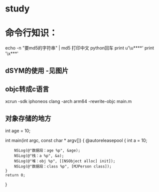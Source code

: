 # study
# 命令行知识：
echo -n "要md5的字符串" | md5
打印中文
python回车
print u'\u****'
print '\x***'

## dSYM的使用 -见图片

## objc转成c语言
xcrun -sdk iphoneos clang -arch arm64 -rewrite-objc main.m
## 对象存储的地方
int age = 10;

int main(int argc, const char * argv[]) {
    @autoreleasepool {
        int a = 10;
        
        NSLog(@"数据段：age %p", &age);
        NSLog(@"栈：a %p", &a);
        NSLog(@"堆：obj %p", [[NSObject alloc] init]);
        NSLog(@"数据段：class %p", [MJPerson class]);
    }
    return 0;
}
